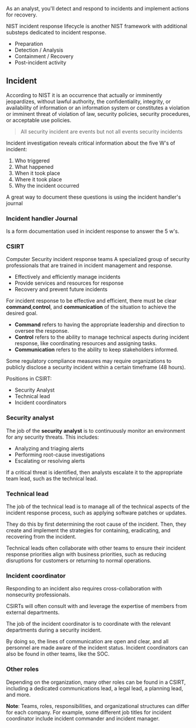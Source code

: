 As an analyst, you'll detect and respond to incidents and implement actions for recovery.

NIST incident response lifecycle is another NIST framework with additional substeps dedicated to incident response.
- Preparation
- Detection / Analysis
- Containment / Recovery
- Post-incident activity

## Incident
According to NIST it is an occurrence that actually or imminently jeopardizes, without lawful authority, the confidentiality, integrity, or availability of information or an information system or constitutes a violation or imminent threat of violation of law, security policies, security procedures, or acceptable use policies.

> All security incident are events but not all events security incidents

Incident investigation reveals critical information about the five W's of incident:
1. Who triggered
2. What happened
3. When it took place
4. Where it took place
5. Why the incident occurred

A great way to document these questions is using the incident handler's journal

### Incident handler Journal
Is a form documentation used in incident response to answer the 5 w's.

### CSIRT
Computer Security incident response teams
A specialized group of security professionals that are trained in incident management and response.

- Effectively and efficiently manage incidents
- Provide services and resources for response
- Recovery and prevent future incidents

For incident response to be effective and efficient, there must be clear **command**,**control**, and **communication** of the situation to achieve the desired goal. 

- **Command** refers to having the appropriate leadership and direction to oversee the response.
- **Control** refers to the ability to manage technical aspects during incident response, like coordinating resources and assigning tasks.
- **Communication** refers to the ability to keep stakeholders informed.

Some regulatory compliance measures may require organizations to publicly disclose a security incident within a certain timeframe (48 hours).

Positions in CSIRT:
- Security Analyst
- Technical lead
- Incident coordinators


### **Security analyst**
The job of the **security** **analyst** is to continuously monitor an environment for any security threats. This includes: 
- Analyzing and triaging alerts
- Performing root-cause investigations
- Escalating or resolving alerts 

If a critical threat is identified, then analysts escalate it to the appropriate team lead, such as the technical lead.
### **Technical lead**
The job of the technical lead is to manage all of the technical aspects of the incident response process, such as applying software patches or updates.

They do this by first determining the root cause of the incident. Then, they create and implement the strategies for containing, eradicating, and recovering from the incident.

Technical leads often collaborate with other teams to ensure their incident response priorities align with business priorities, such as reducing disruptions for customers or returning to normal operations. 
### **Incident coordinator**
Responding to an incident also requires cross-collaboration with nonsecurity professionals.

CSIRTs will often consult with and leverage the expertise of members from external departments.

The job of the incident coordinator is to coordinate with the relevant departments during a security incident.

By doing so, the lines of communication are open and clear, and all personnel are made aware of the incident status. Incident coordinators can also be found in other teams, like the SOC. 
### **Other roles**
Depending on the organization, many other roles can be found in a CSIRT, including a dedicated communications lead, a legal lead, a planning lead, and more. 

**Note**: Teams, roles, responsibilities, and organizational structures can differ for each company. For example, some different job titles for incident coordinator include incident commander and incident manager.